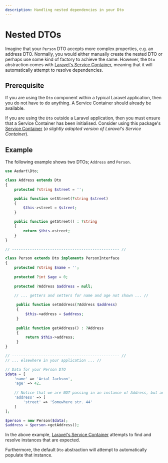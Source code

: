 ```yaml
---
description: Handling nested dependencies in your Dto
---
```


# Nested DTOs

Imagine that your `Person` DTO accepts more complex properties, e.g. an address DTO.
Normally, you would either manually create the nested DTO or perhaps use some kind of factory to achieve the same.
However, the `Dto` abstraction comes with [Laravel's Service Container](https://laravel.com/docs/5.8/container), meaning that it will automatically attempt to resolve dependencies.

## Prerequisite

If you are using the `Dto` component within a typical Laravel application, then you do not have to do anything.
A Service Container should already be available.

If you are using the `Dto` outside a Laravel application, then you must ensure that a Service Container has been initialised.
Consider using this package's [Service Container](../container/) (_a slightly adapted version of Laravel's Service Container_).

## Example

The following example shows two DTOs; `Address` and `Person`. 

```php
use Aedart\Dto;

class Address extends Dto
{
    protected ?string $street = '';

    public function setStreet(?string $street)
    {
        $this->street = $street;
    }

    public function getStreet() : ?string
    {
        return $this->street;
    }
}

// ------------------------------------------------ //

class Person extends Dto implements PersonInterface
{
    protected ?string $name = '';
    
    protected ?int $age = 0;
 
    protected ?Address $address = null;
 
    // ... getters and setters for name and age not shown ... //

     public function setAddress(?Address $address)
     {
         $this->address = $address;
     }
     
     public function getAddress() : ?Address
     {
         return $this->address;
     }
}

// ------------------------------------------------ //
// ... elsewhere in your application ... //

// Data for your Person DTO
$data = [
    'name' => 'Arial Jackson',
    'age' => 42,
    
    // Notice that we are NOT passing in an instance of Address, but an array instead!
    'address' => [
        'street' => 'Somewhere str. 44'
    ]
];

$person = new Person($data);                                    
$address = $person->getAddress();
```

In the above example, [Laravel's Service Container](http://laravel.com/docs/5.5/container) attempts to find and resolve instances that are expected.

Furthermore, the default `Dto` abstraction will attempt to automatically populate that instance.
